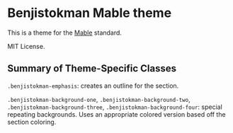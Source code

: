 # Benjistokman Mable theme

This is a theme for the [Mable](https://mablesite.com) standard.

MIT License.

## Summary of Theme-Specific Classes

`.benjistokman-emphasis`: creates an outline for the section.

`.benjistokman-background-one`, `.benjistokman-background-two`, `.benjistokman-background-three`, `.benjistokman-background-four`: special repeating backgrounds. Uses an appropriate colored version based off the section coloring.

